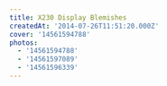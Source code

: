```yaml
---
title: X230 Display Blemishes
createdAt: '2014-07-26T11:51:20.000Z'
cover: '14561594788'
photos:
  - '14561594788'
  - '14561597089'
  - '14561596339'
---
```


